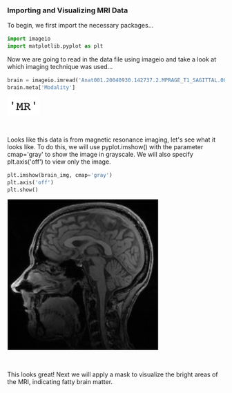 ### Importing and Visualizing MRI Data

To begin, we first import the necessary packages...


```python
import imageio
import matplotlib.pyplot as plt
```

Now we are going to read in the data file using imageio and take a look at which imaging technique was used...


```python
brain = imageio.imread('Anat001.20040930.142737.2.MPRAGE_T1_SAGITTAL.0080.dcm')
brain.meta['Modality']
```

<img src='mr.png' />

<p>&nbsp;</p>

Looks like this data is from magnetic resonance imaging, let's see what it looks like. To do this, we will use pyplot.imshow() with the parameter cmap='gray' to show the image in grayscale. We will also specify plt.axis('off') to view only the image.


```python
plt.imshow(brain_img, cmap='gray')
plt.axis('off')
plt.show()
```

<img src='mri.png' width=350 />

<p>&nbsp;</p>

This looks great! Next we will apply a mask to visualize the bright areas of the MRI, indicating fatty brain matter.
